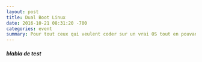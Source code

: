 ```yaml
---
layout: post
title: Dual Boot Linux
date: 2016-10-21 08:31:20 -700
categories: event
summary: Pour tout ceux qui veulent coder sur un vrai OS tout en pouvant continuer à jouer, voici un petit tuto pour un dual boot Linux
---
```

##### blabla de test
